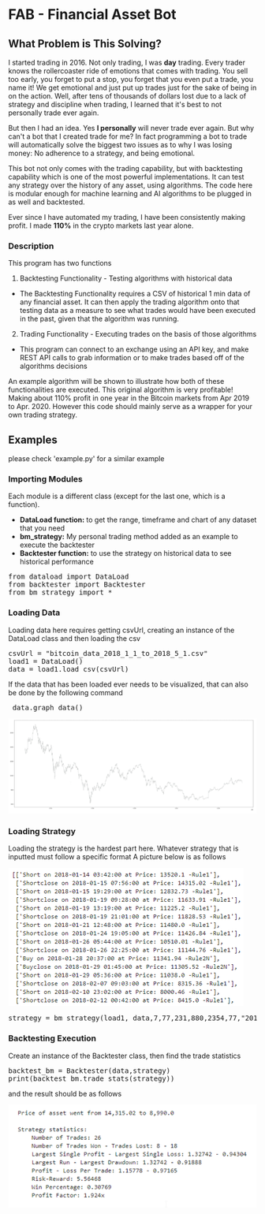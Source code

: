 # FAB - Financial Asset Bot

## What Problem is This Solving?
I started trading in 2016. Not only trading, I was **day** trading. Every trader knows the rollercoaster ride of emotions that comes with trading. You sell too early, you forget to put a stop, you forget that you even put a trade, you name it! We get emotional and just put up trades just for the sake of being in on the action. Well, after tens of thousands of dollars lost due to a lack of strategy and discipline when trading, I learned that it's best to not personally trade ever again. 

But then I had an idea. Yes **I personally** will never trade ever again. But why can't a bot that I created trade for me? In fact programming a bot to trade will automatically solve the biggest two issues as to why I was losing money: No adherence to a strategy, and being emotional.  

This bot not only comes with the trading capability, but with backtesting capability which is one of the most powerful implementations. It can test any strategy over the history of any asset, using algorithms. The code here is modular enough for machine learning and AI algorithms to be plugged in as well and backtested. 

Ever since I have automated my trading, I have been consistently making profit. I made **110%** in the crypto markets last year alone. 

### Description
This program has two functions

1. Backtesting Functionality - Testing algorithms with historical data 
  - The Backtesting Functionality requires a CSV of historical 1 min data of any financial asset. It can then apply the trading algorithm onto that testing data as a measure to see what trades would have been executed in the past, given that the algorithm was running. 
    
2. Trading Functionality - Executing trades on the basis of those algorithms
  - This program can connect to an exchange using an API key, and make REST API calls to grab information or to make trades based off of the algorithms decisions
  

An example algorithm will be shown to illustrate how both of these functionalities are executed. This original algorithm is very profitable! Making about 110% profit in one year in the Bitcoin markets from Apr 2019 to Apr. 2020. However this code should mainly serve as a wrapper for your own trading strategy.

## Examples
please check 'example.py' for a similar example

### Importing Modules
Each module is a different class (except for the last one, which is a function). 
- **DataLoad function:** to get the range, timeframe and chart of any dataset that you need
- **bm_strategy:** My personal trading method added as an example to execute the backtester
- **Backtester function:** to use the strategy on historical data to see historical performance

<pre>
from dataload import DataLoad
from backtester import Backtester
from bm_strategy import *
</pre>

### Loading Data 
Loading data here requires getting csvUrl, creating an instance of the DataLoad class and then loading the csv
<pre>
csvUrl = "bitcoin_data_2018_1_1_to_2018_5_1.csv"
load1 = DataLoad()
data = load1.load_csv(csvUrl)
</pre>

If the data that has been loaded ever needs to be visualized, that can also be done by the following command

<pre> data.graph_data()</pre>

![](https://github.com/haseab/FAB/blob/master/example%20images/chart_example.png)


### Loading Strategy
Loading the strategy is the hardest part here. Whatever strategy that is inputted must follow a specific format
A picture below is as follows

![](https://github.com/haseab/FAB/blob/master/example%20images/trade_list_example.png)

<pre>
strategy = bm_strategy(load1, data,7,77,231,880,2354,77,"2018-01-01","2018-05-01")
</pre>

### Backtesting Execution
Create an instance of the Backtester class, then find the trade statistics

<pre>
backtest_bm = Backtester(data,strategy)
print(backtest_bm.trade_stats(strategy))
</pre>

and the result should be as follows

![](https://github.com/haseab/FAB/blob/master/example%20images/trade_stats_example.png)
